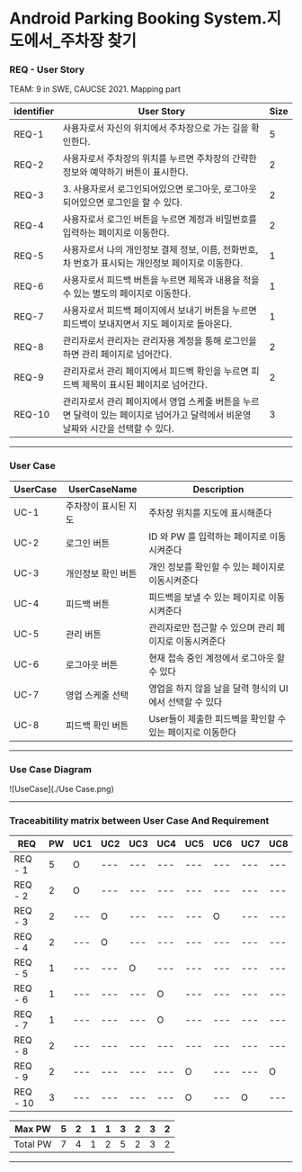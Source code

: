 # Android Parking Booking System.지도에서_주차장 찾기  
### REQ - User Story	
TEAM: 9 in SWE, CAUCSE 2021. Mapping part 

|identifier|User Story|Size|   
|----|----------------|----|  
|REQ-1|사용자로서 자신의 위치에서 주차장으로 가는 길을 확인한다.|5|  
|REQ-2|사용자로서 주차장의 위치를 누르면 주차장의 간략한 정보와 예약하기 버튼이 표시한다.|2|  
|REQ-3|3. 사용자로서 로그인되어있으면 로그아웃, 로그아웃 되어있으면 로그인을 할 수 있다.|2|  
|REQ-4|사용자로서 로그인 버튼을 누르면 계정과 비밀번호를 입력하는 페이지로 이동한다.|2|  
|REQ-5|사용자로서 나의 개인정보 결제 정보, 이름, 전화번호, 차 번호가 표시되는 개인정보 페이지로 이동한다.|1|  
|REQ-6|사용자로서 피드백 버튼을 누르면 제목과 내용을 적을 수 있는 별도의 페이지로 이동한다.|1|  
|REQ-7|사용자로서 피드백 페이지에서 보내기 버튼을 누르면 피드백이 보내지면서 지도 페이지로 돌아온다.|1|  
|REQ-8|관리자로서 관리자는 관리자용 계정을 통해 로그인을하면 관리 페이지로 넘어간다.|2|  
|REQ-9|관리자로서 관리 페이지에서 피드벡 확인을 누르면 피드벡 제목이 표시된 페이지로 넘어간다.|2|  
|REQ-10|관리자로서 관리 페이지에서 영업 스케줄 버튼을 누르면 달력이 있는 페이지로 넘어가고 달력에서 비운영 날짜와 시간을 선택할 수 있다.|3|  
  
  
* * * 
### User Case  

|UserCase|UserCaseName|Description|   
|--------|------------|-----------|  
|UC-1|주차장이 표시된 지도|주차장 위치를 지도에 표시해준다|  
|UC-2|로그인 버튼|ID 와 PW 를 입력하는 페이지로 이동시켜준다|  
|UC-3|개인정보 확인 버튼|개인 정보를 확인할 수 있는 페이지로 이동시켜준다|   
|UC-4|피드백 버튼|피드백을 보낼 수 있는 페이지로 이동시켜준다|  
|UC-5|관리 버튼 |관리자로만 접근할 수 있으며 관리 페이지로 이동시켜준다|  
|UC-6|로그아웃 버튼|현재 접속 중인 계정에서 로그아웃 할 수 있다|  
|UC-7|영업 스케줄 선택|영업을 하지 않을 날을 달력 형식의 UI에서 선택할 수 있다|  
|UC-8|피드백 확인 버튼|User들이 제출한 피드벡을 확인할 수 있는 페이지로 이동한다| 
  
  * * * 
### Use Case Diagram
![UseCase](./Use Case.png)
  
* * * 
### Traceabitility matrix between User Case And Requirement  
  
|REQ|PW|UC1|UC2|UC3|UC4|UC5|UC6|UC7|UC8|    
|---|--|---|---|---|---|---|---|---|---|    
|REQ - 1|5|O|---|---|---|---|---|---|---|    
|REQ - 2|2|O|---|---|---|---|---|---|---|    
|REQ - 3|2|---|O|---|---|---|O|---|---|    
|REQ - 4|2|---|O|---|---|---|---|---|---|    
|REQ - 5|1|---|---|O|---|---|---|---|---|    
|REQ - 6|1|---|---|---|O|---|---|---|---|    
|REQ - 7|1|---|---|---|O|---|---|---|---|    
|REQ - 8|2|---|---|---|---|---|---|---|---|    
|REQ - 9|2|---|---|---|---|O|---|---|O|    
|REQ - 10|3|---|---|---|---|O|---|O|---|    

|Max PW|5|2|1|1|3|2|3|2|    
|------|---|---|---|---|---|---|---|---|    
|Total PW|7|4|1|2|5|2|3|2|    
  
  
* * * 
   
